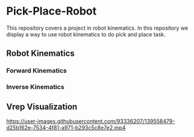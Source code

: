 # Pick-Place-Robot
This repository covers a project in robot kinematics. In this repository we display a way to use robot kinematics to do pick and place task.
## Robot Kinematics 
### Forward Kinematics

### Inverse Kinematics

## Vrep Visualization
https://user-images.githubusercontent.com/93336207/139558479-d25b162e-7534-4f81-a971-b293c5c8e7e2.mp4

